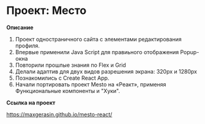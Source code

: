 # Проект: Место

**Описание**

1. Проект одностраничного сайта с элементами редактирования профиля.
2. Впервые применили Java Script для правиьного отображения Popup-окна
3. Повторили прошлые знания по Flex и Grid
4. Делали адаптив для двух видов разрешения экрана: 320рх и 1280рх
5. Познакомились с Create React App.
6. Начали портировать проект Mesto на «Реакт», применяя Функциональные компоненты и "Хуки".



**Ссылка на проект**

 https://maxgerasin.github.io/mesto-react/
